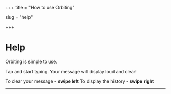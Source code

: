+++
title = "How to use Orbiting"

slug = "help"

+++

# Help

Orbiting is simple to use.

Tap and start typing. Your message will display loud and clear!

To clear your message - **swipe left**
To display the history - **swipe right**

* * *
